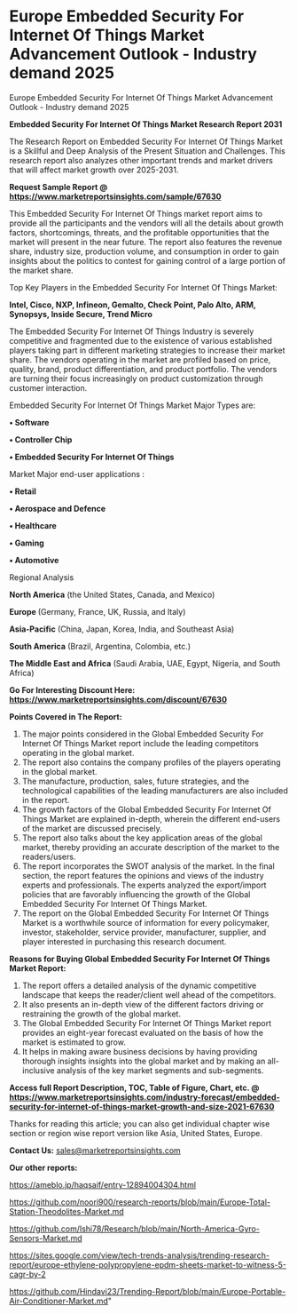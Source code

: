 # Europe Embedded Security For Internet Of Things Market Advancement Outlook - Industry demand 2025
Europe Embedded Security For Internet Of Things Market Advancement Outlook - Industry demand 2025

<strong>Embedded Security For Internet Of Things Market Research Report 2031</strong>

The Research Report on Embedded Security For Internet Of Things Market is a Skillful and Deep Analysis of the Present Situation and Challenges. This research report also analyzes other important trends and market drivers that will affect market growth over 2025-2031.

<strong>Request Sample Report @ <a href=https://www.marketreportsinsights.com/sample/67630>https://www.marketreportsinsights.com/sample/67630</a></strong>

This Embedded Security For Internet Of Things market report aims to provide all the participants and the vendors will all the details about growth factors, shortcomings, threats, and the profitable opportunities that the market will present in the near future. The report also features the revenue share, industry size, production volume, and consumption in order to gain insights about the politics to contest for gaining control of a large portion of the market share.

Top Key Players in the Embedded Security For Internet Of Things Market:

<strong>Intel, Cisco, NXP, Infineon, Gemalto, Check Point, Palo Alto, ARM, Synopsys, Inside Secure, Trend Micro</strong>

The Embedded Security For Internet Of Things Industry is severely competitive and fragmented due to the existence of various established players taking part in different marketing strategies to increase their market share. The vendors operating in the market are profiled based on price, quality, brand, product differentiation, and product portfolio. The vendors are turning their focus increasingly on product customization through customer interaction.

Embedded Security For Internet Of Things Market Major Types are:

<strong>• Software

• Controller Chip 

• Embedded Security For Internet Of Things</strong>

Market Major end-user applications :

<strong>• Retail

• Aerospace and Defence

• Healthcare

• Gaming

• Automotive</strong>

Regional Analysis

</u><strong><b>North America</b></strong> (the United States, Canada, and Mexico)

<strong><b>Europe </b></strong>(Germany, France, UK, Russia, and Italy)

<strong><b>Asia-Pacific</b></strong> (China, Japan, Korea, India, and Southeast Asia)

<strong><b>South America</b></strong> (Brazil, Argentina, Colombia, etc.)

<strong><b>The Middle East and Africa</b></strong> (Saudi Arabia, UAE, Egypt, Nigeria, and South Africa)

<strong>Go For Interesting Discount Here: <a href=https://www.marketreportsinsights.com/discount/67630>https://www.marketreportsinsights.com/discount/67630</a></strong>

<strong>Points Covered in The Report:</strong>
<ol>
  <li>The major points considered in the Global Embedded Security For Internet Of Things Market report include the leading competitors operating in the global market.</li>
  <li>The report also contains the company profiles of the players operating in the global market.</li>
  <li>The manufacture, production, sales, future strategies, and the technological capabilities of the leading manufacturers are also included in the report.</li>
  <li>The growth factors of the Global Embedded Security For Internet Of Things Market are explained in-depth, wherein the different end-users of the market are discussed precisely.</li>
  <li>The report also talks about the key application areas of the global market, thereby providing an accurate description of the market to the readers/users.</li>
  <li>The report incorporates the SWOT analysis of the market. In the final section, the report features the opinions and views of the industry experts and professionals. The experts analyzed the export/import policies that are favorably influencing the growth of the Global Embedded Security For Internet Of Things Market.</li>
  <li>The report on the Global Embedded Security For Internet Of Things Market is a worthwhile source of information for every policymaker, investor, stakeholder, service provider, manufacturer, supplier, and player interested in purchasing this research document.</li>
</ol>
<strong>Reasons for Buying Global Embedded Security For Internet Of Things Market Report:</strong>

<ol>
  <li>The report offers a detailed analysis of the dynamic competitive landscape that keeps the reader/client well ahead of the competitors.</li>
  <li>It also presents an in-depth view of the different factors driving or restraining the growth of the global market.</li>
  <li>The Global Embedded Security For Internet Of Things Market report provides an eight-year forecast evaluated on the basis of how the market is estimated to grow.</li>
  <li>It helps in making aware business decisions by having providing thorough insights insights into the global market and by making an all-inclusive analysis of the key market segments and sub-segments.</li>
</ol>
<strong>Access full Report Description, TOC, Table of Figure, Chart, etc. @ <a href=https://www.marketreportsinsights.com/industry-forecast/embedded-security-for-internet-of-things-market-growth-and-size-2021-67630>https://www.marketreportsinsights.com/industry-forecast/embedded-security-for-internet-of-things-market-growth-and-size-2021-67630</a></strong>


Thanks for reading this article; you can also get individual chapter wise section or region wise report version like Asia, United States, Europe.

<strong>Contact Us:</strong>
sales@marketreportsinsights.com

<strong>Our other reports:</strong>

<a href=https://ameblo.jp/haqsaif/entry-12894004304.html>https://ameblo.jp/haqsaif/entry-12894004304.html</a>

<a href=https://github.com/noori900/research-reports/blob/main/Europe-Total-Station-Theodolites-Market.md>https://github.com/noori900/research-reports/blob/main/Europe-Total-Station-Theodolites-Market.md</a>

<a href=https://github.com/Ishi78/Research/blob/main/North-America-Gyro-Sensors-Market.md>https://github.com/Ishi78/Research/blob/main/North-America-Gyro-Sensors-Market.md</a>

<a href=https://sites.google.com/view/tech-trends-analysis/trending-research-report/europe-ethylene-polypropylene-epdm-sheets-market-to-witness-5-cagr-by-2>https://sites.google.com/view/tech-trends-analysis/trending-research-report/europe-ethylene-polypropylene-epdm-sheets-market-to-witness-5-cagr-by-2</a>

<a href=https://github.com/Hindavi23/Trending-Report/blob/main/Europe-Portable-Air-Conditioner-Market.md>https://github.com/Hindavi23/Trending-Report/blob/main/Europe-Portable-Air-Conditioner-Market.md</a>"
